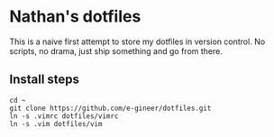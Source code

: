 # Nathan's dotfiles

This is a naive first attempt to store my dotfiles in version control. No
scripts, no drama, just ship something and go from there.

## Install steps

```
cd ~
git clone https://github.com/e-gineer/dotfiles.git
ln -s .vimrc dotfiles/vimrc
ln -s .vim dotfiles/vim
